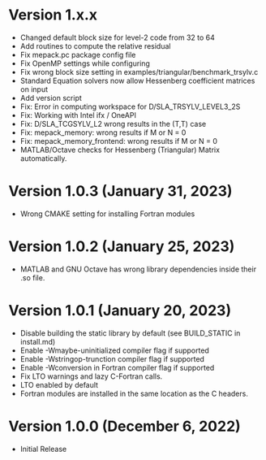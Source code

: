 Version 1.x.x
=============

- Changed default block size for level-2 code from 32 to 64
- Add routines to compute the relative residual
- Fix mepack.pc package config file
- Fix OpenMP settings while configuring
- Fix wrong block size setting in examples/triangular/benchmark_trsylv.c
- Standard Equation solvers now allow Hessenberg coefficient matrices on input
- Add version script
- Fix: Error in computing workspace for D/SLA_TRSYLV_LEVEL3_2S
- Fix: Working with Intel ifx / OneAPI
- Fix: D/SLA_TCGSYLV_L2 wrong results in the (T,T) case
- Fix: mepack_memory: wrong results if M or N = 0
- Fix: mepack_memory_frontend: wrong results if M or N = 0
- MATLAB/Octave checks for Hessenberg (Triangular) Matrix automatically.

Version 1.0.3 (January 31, 2023)
================================

- Wrong CMAKE setting for installing Fortran modules

Version 1.0.2 (January 25, 2023)
================================

- MATLAB and GNU Octave has wrong library dependencies inside their .so file.


Version 1.0.1 (January 20, 2023)
================================

- Disable building the static library by default (see BUILD_STATIC in
  install.md)
- Enable -Wmaybe-uninitialized compiler flag if supported
- Enable -Wstringop-trunction compiler flag if supported
- Enable -Wconversion in Fortran compiler flag if supported
- Fix LTO warnings and lazy C-Fortran calls.
- LTO enabled by default
- Fortran modules are installed in the same location as the C headers.

Version 1.0.0 (December 6, 2022)
================================

- Initial Release


